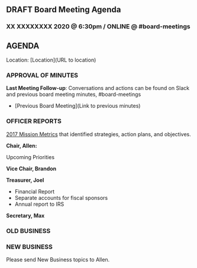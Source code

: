 ## DRAFT Board Meeting Agenda
### XX XXXXXXXX 2020 @ 6:30pm / ONLINE @ #board-meetings

## AGENDA

Location:
[Location](URL to location)


### APPROVAL OF MINUTES
**Last Meeting Follow-up**: Conversations and actions can be found on Slack and previous board meeting minutes, #board-meetings
 - [Previous Board Meeting](Link to previous minutes)

### OFFICER REPORTS
[2017 Mission Metrics](https://docs.google.com/spreadsheets/d/1Tzme6WZeo0oJ-iRoUB4Pr8DhoMGiBHZNyeV0Pr0l98I/edit#gid=1234716011) that identified strategies, action plans, and objectives.

**Chair, Allen:**

Upcoming Priorities


**Vice Chair, Brandon**

**Treasurer, Joel**

- Financial Report
- Separate accounts for fiscal sponsors
- Annual report to IRS

**Secretary, Max**


### OLD BUSINESS


### NEW BUSINESS
Please send New Business topics to Allen.
